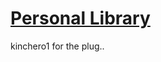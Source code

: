 # [Personal Library](https://www.freecodecamp.org/learn/quality-assurance/quality-assurance-projects/personal-library)
kinchero1 for the plug..

